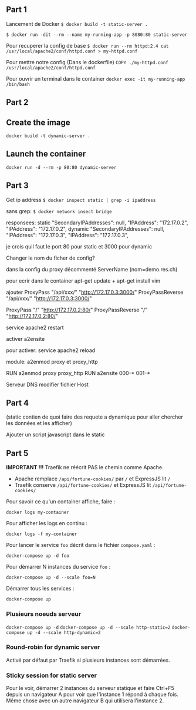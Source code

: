 ## Part 1

Lancement de Docker
`$ docker build -t static-server .`

`$ docker run -dit --rm --name my-running-app -p 8080:80 static-server`

Pour recuperer la config de base
`$ docker run --rm httpd:2.4 cat /usr/local/apache2/conf/httpd.conf > my-httpd.conf`

Pour mettre notre config (Dans le dockerfile)
`COPY ./my-httpd.conf /usr/local/apache2/conf/httpd.conf`

Pour ouvrir un terminal dans le container
`docker exec -it my-running-app /bin/bash`

## Part 2

## Create the image

`docker build -t dynamic-server .`

## Launch the container

`docker run -d --rm -p 80:80 dynamic-server`

## Part 3

Get ip address
`$ docker inspect static | grep -i ipaddress`

sans grep: 
`$ docker network insect bridge`

responsees:
static
"SecondaryIPAddresses": null,
"IPAddress": "172.17.0.2",
        "IPAddress": "172.17.0.2",
dynamic
"SecondaryIPAddresses": null,
"IPAddress": "172.17.0.3",
        "IPAddress": "172.17.0.3",

je crois quil faut le port 80 pour static et 3000 pour dynamic

Changer le nom du ficher de config?

dans la config du proxy décommenté ServerName (nom=demo.res.ch)

pour ecrir dans le container apt-get update + apt-get install vim

ajouter 
ProxyPass "/api/xxx/" "http://172.17.0.3:3000/"
ProxyPassReverse "/api/xxx/" "http://172.17.0.3:3000/"


ProxyPass "/" "http://172.17.0.2:80/"
ProxyPassReverse "/" "http://172.17.0.2:80/"

service apache2 restart

activer a2ensite

pour activer: service apache2 reload

module: a2enmod proxy et proxy_http

RUN a2enmod proxy proxy_http
RUN a2ensite 000-* 001-*

Serveur DNS modifier fichier Host

## Part 4

(static contien de quoi faire des requete a dynamique pour aller chercher les données et les afficher)

Ajouter un script javascript dans le static

## Part 5

**IMPORTANT !!!** Traefik ne réécrit PAS le chemin comme Apache.
- Apache remplace `/api/fortune-cookies/` par `/` et ExpressJS lit `/`
- Traefik conserve `/api/fortune-cookies/` et ExpressJS lit `/api/fortune-cookies/`

Pour savoir ce qu'un container affiche, faire :

`docker logs my-container`

Pour afficher les logs en continu :

`docker logs -f my-container`

Pour lancer le service `foo` décrit dans le fichier `compose.yaml` :

`docker-compose up -d foo`

Pour démarrer N instances du service `foo` :

`docker-compose up -d --scale foo=N`

Démarrer tous les services :

`docker-compose up`

### Plusieurs noeuds serveur

`docker-compose up -d`
`docker-compose up -d --scale http-static=2`
`docker-compose up -d --scale http-dynamic=2`

### Round-robin for dynamic server

Activé par défaut par Traefik si plusieurs instances sont démarrées.

### Sticky session for static server

Pour le voir, démarrer 2 instances du serveur statique et faire Ctrl+F5 depuis un navigateur A pour voir que l'instance 1 répond à chaque fois. Même chose avec un autre navigateur B qui utilisera l'instance 2.